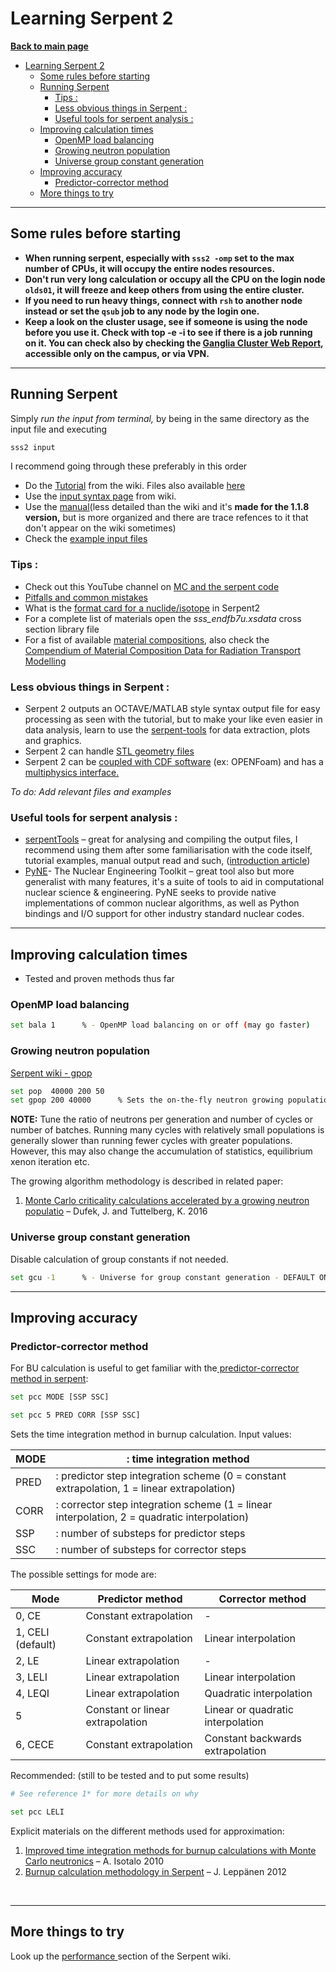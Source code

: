 
# Learning Serpent 2

**[Back to main page](https://github.com/ObaraOrg/obara_lab)**

<!-- TOC -->

- [Learning Serpent 2](#learning-serpent-2)
  - [Some rules before starting](#some-rules-before-starting)
  - [Running Serpent](#running-serpent)
    - [Tips :](#tips-)
    - [Less obvious things in Serpent :](#less-obvious-things-in-serpent-)
    - [Useful tools for serpent analysis :](#useful-tools-for-serpent-analysis-)
  - [Improving calculation times](#improving-calculation-times)
    - [OpenMP load balancing](#openmp-load-balancing)
    - [Growing neutron population](#growing-neutron-population)
    - [Universe group constant generation](#universe-group-constant-generation)
  - [Improving accuracy](#improving-accuracy)
    - [Predictor-corrector method](#predictor-corrector-method)
  - [More things to try](#more-things-to-try)


---

## Some rules before starting

- **When running serpent, especially with `sss2 -omp` set to the max number of CPUs, it will occupy the entire nodes resources.**
- **Don't run very long calculation or occupy all the CPU on the login node `olds01`, it will freeze and keep others from using the entire cluster.**
- **If you need to run heavy things, connect with `rsh` to another node instead or set the `qsub` job to any node by the login one.**
- **Keep a look on the cluster usage, see if someone is using the node before you use it. Check with top -e -i to see if there is a job running on it. You can check also by checking the [Ganglia Cluster Web Report](http://192.168.11.206/ganglia/?c=olds), accessible only on the campus, or via VPN.**

---

## Running Serpent

Simply _run the input from terminal,_ by being in the same directory as the input file and executing

```sh
sss2 input
```
I recommend going through these preferably in this order

* Do the [Tutorial](http://serpent.vtt.fi/mediawiki/index.php/Tutorial) from the wiki. Files also available [here](serpent_analysis/learning_serpent/00_tutorial)
* Use the [input syntax page](http://serpent.vtt.fi/mediawiki/index.php/Input_syntax_manual) from wiki.
* Use the [manual](http://montecarlo.vtt.fi/download/Serpent_manual.pdf)(less detailed than the wiki and it's **made for the 1.1.8 version,** but is more organized and there are trace refences to it that don't appear on the wiki sometimes)
* Check the [example input files](https://serpent.vtt.fi/mediawiki/index.php/Category:Example_input_files)

### Tips :

* Check out this YouTube channel on [MC and the serpent code](https://www.youtube.com/user/jandufek)
* [Pitfalls and common mistakes](http://serpent.vtt.fi/mediawiki/index.php/Pitfalls_and_troubleshooting)
* What is the [format card for a nuclide/isotope](http://serpent.vtt.fi/mediawiki/index.php/Definitions,_units_and_constants) in Serpent2
* For a complete list of materials open the _sss\_endfb7u.xsdata_ cross section library file
* For a fist of available [material compositions](http://serpent.vtt.fi/mediawiki/index.php/Installing_and_running_Serpent#Standard_compositions), also check the [Compendium of Material Composition Data for Radiation Transport Modelling](https://www.pnnl.gov/main/publications/external/technical_reports/PNNL-15870Rev1.pdf)

### Less obvious things in Serpent :

* Serpent 2 outputs an OCTAVE/MATLAB style syntax output file for easy processing as seen with the tutorial, but to make your like even easier in data analysis, learn to use the [serpent-tools](https://serpent-tools.readthedocs.io/en/master/) for data extraction, plots and graphics.
* Serpent 2 can handle [STL geometry files](https://papers.ssrn.com/sol3/papers.cfm?abstract_id=4024163)
* Serpent 2 can be [coupled with CDF software](https://serpent.vtt.fi/mediawiki/index.php/Minimal_Serpent_Coupling_Script) (ex: OPENFoam) and has a [multiphysics interface.](https://serpent.vtt.fi/mediawiki/index.php/Multi-physics_interface)

*To do: Add relevant files and examples*

### Useful tools for serpent analysis :

* [serpentTools](https://serpent-tools.readthedocs.io/en/master/) – great for analysing and compiling the output files, I recommend using them after some familiarisation with the code itself, tutorial examples, manual output read and such, ([introduction article](https://www.tandfonline.com/doi/full/10.1080/00295639.2020.1723992))
* [PyNE](https://pyne.io/index.html)- The Nuclear Engineering Toolkit – great tool also but more generalist with many features, it's a suite of tools to aid in computational nuclear science & engineering. PyNE seeks to provide native implementations of common nuclear algorithms, as well as Python bindings and I/O support for other industry standard nuclear codes.

---

## Improving calculation times

- Tested and proven methods thus far

### OpenMP load balancing 
```sh
set bala 1      % - OpenMP load balancing on or off (may go faster)
```

### Growing neutron population

[Serpent wiki - gpop](http://serpent.vtt.fi/mediawiki/index.php/Input_syntax_manual#set_gpop)

```sh
set pop  40000 200 50
set gpop 200 40000      % Sets the on-the-fly neutron growing population size algorithm. 
```

**NOTE:** Tune the ratio of neutrons per generation and number of cycles or number of batches. Running many cycles with relatively small populations is generally slower than running fewer cycles with greater populations. However, this may also change the accumulation of statistics, equilibrium xenon iteration etc.

The growing algorithm methodology is described in related paper:
1. [Monte Carlo criticality calculations accelerated by a growing neutron populatio](https://www.sciencedirect.com/science/article/pii/S030645491630086X?via%3Dihub) – Dufek, J. and Tuttelberg, K. 2016

### Universe group constant generation
Disable calculation of group constants if not needed.
```sh
set gcu -1      % - Universe for group constant generation - DEFAULT ON
```

---

## Improving accuracy 

### Predictor-corrector method
For BU calculation is useful to get familiar with the[ predictor-corrector method in serpent](http://serpent.vtt.fi/mediawiki/index.php/Input_syntax_manual#set_pcc):
```sh
set pcc MODE [SSP SSC]

set pcc 5 PRED CORR [SSP SSC]
```

Sets the time integration method in burnup calculation. Input values:

| MODE | : time integration method                                                                   |
| ---- | ------------------------------------------------------------------------------------------- |
| PRED | : predictor step integration scheme (0 = constant extrapolation, 1 = linear extrapolation)  |
| CORR | : corrector step integration scheme (1 = linear interpolation, 2 = quadratic interpolation) |
| SSP  | : number of substeps for predictor steps                                                    |
| SSC  | : number of substeps for corrector steps                                                    |

The possible settings for mode are:

| Mode              | Predictor method                 | Corrector method                  |
| ----------------- | -------------------------------- | --------------------------------- |
| 0, CE             | Constant extrapolation           | -                                 |
| 1, CELI (default) | Constant extrapolation           | Linear interpolation              |
| 2, LE             | Linear extrapolation             | -                                 |
| 3, LELI           | Linear extrapolation             | Linear interpolation              |
| 4, LEQI           | Linear extrapolation             | Quadratic interpolation           |
| 5                 | Constant or linear extrapolation | Linear or quadratic interpolation |
| 6, CECE           | Constant extrapolation           | Constant backwards extrapolation  |

Recommended:
(still to be tested and to put some results)
```sh
# See reference 1* for more details on why

set pcc LELI 
```

Explicit materials on the different methods used for approximation:
1. [Improved time integration methods for burnup calculations with Monte Carlo neutronics](http://montecarlo.vtt.fi/mtg/2011_Dresden/Serpent_Isotalo1.pdf) – A. Isotalo 2010
2. [Burnup calculation methodology in Serpent](http://montecarlo.vtt.fi/download/Serpent2_BU.pdf) – J. Leppänen 2012
 
 <br>

 ---

## More things to try

Look up the [performance ](https://serpent.vtt.fi/mediawiki/index.php/Pitfalls_and_troubleshooting#Performance)section of the Serpent wiki.
